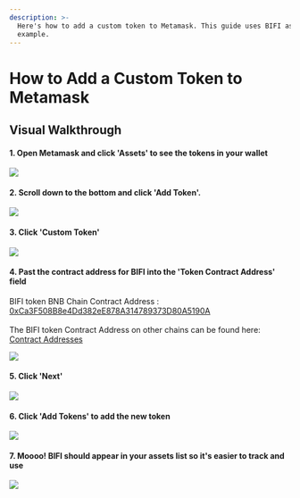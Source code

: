 ```yaml
---
description: >-
  Here's how to add a custom token to Metamask. This guide uses BIFI as an
  example.
---
```


# How to Add a Custom Token to Metamask

## Visual Walkthrough

#### 1. Open Metamask and click 'Assets' to see the tokens in your wallet

![](<../../.gitbook/assets/capture (1).png>)

#### 2. Scroll down to the bottom and click 'Add Token'.

![](../../.gitbook/assets/addtoken.png)

#### 3. Click 'Custom Token'

![](../../.gitbook/assets/custom-token.png)

#### 4. Past the contract address for BIFI into the 'Token Contract Address' field

BIFI token BNB Chain Contract Address : [0xCa3F508B8e4Dd382eE878A314789373D80A5190A ](https://bscscan.com/token/0xCa3F508B8e4Dd382eE878A314789373D80A5190A)\
\
The BIFI token Contract Address on other chains can be found here: [Contract Addresses](../../ecosystem/bifi-token/contract-addresses.md)

![](../../.gitbook/assets/token-address.png)

#### 5. Click 'Next'&#x20;

![](../../.gitbook/assets/next.png)

#### 6. Click 'Add Tokens' to add the new token

![](../../.gitbook/assets/bifi-ass.png)

#### 7. Moooo! BIFI should appear in your assets list so it's easier to track and use

![](../../.gitbook/assets/added.png)

